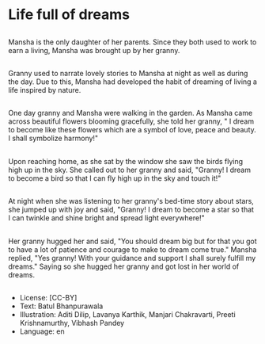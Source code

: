# Life full of dreams

##
Mansha is the only daughter of her parents. Since they both used to work to earn a living, Mansha was brought up by her granny.

##
Granny used to narrate lovely stories to Mansha at night as well as during the day. Due to this, Mansha had developed the habit of dreaming of living a life inspired by nature.

##
One day granny and Mansha were walking in the garden. As Mansha came across beautiful flowers blooming gracefully, she told her granny, " I dream to become like these flowers which are a symbol of love, peace and beauty. I shall symbolize harmony!"

##
Upon reaching home, as she sat by the window she saw the birds flying high up in the sky. She called out to her granny and said, "Granny! I dream to become a bird so that I can fly high up in the sky and touch it!"

##
At night when she was listening to her granny's bed-time story about stars, she jumped up with joy and said, "Granny! I dream to become a star so that I can twinkle and shine bright and spread light everywhere!"

##
Her granny hugged her and said, "You should dream big but for that you got to have a lot of patience and courage to make to dream come true." Mansha replied, "Yes granny! With your guidance and support I shall surely fulfill my dreams." Saying so she hugged her granny and got lost in her world of dreams.

##
* License: [CC-BY]
* Text: Batul Bhanpurawala
* Illustration: Aditi Dilip, Lavanya Karthik, Manjari Chakravarti, Preeti Krishnamurthy, Vibhash Pandey
* Language: en
